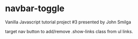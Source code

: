 # navbar-toggle
Vanilla Javascript tutorial project #3 presented by John Smilga

target nav button to add/remove .show-links class from ul links. 
